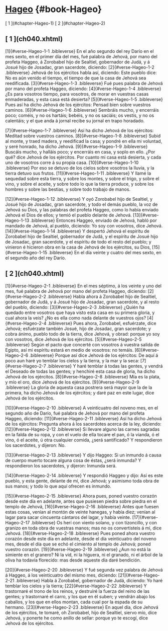 # [Hageo](ch001.xhtml) {#book-Hageo}

<div id="chapterlinks-Hageo" class="chapterlinks">[&nbsp;1&nbsp;](#chapter-Hageo-1) [&nbsp;2&nbsp;](#chapter-Hageo-2) </div>

<h2 class="chaptertitle">[&nbsp;1&nbsp;](ch040.xhtml)<span><span id="chapter-Hageo-1"></span></span></h2>
 
[1]{#verse-Hageo-1-1 .bibleverse} En el año segundo del rey Darío en el mes sexto, en el primer día del mes, fué palabra de Jehová, por mano del profeta Haggeo, á Zorobabel hijo de Sealtiel, gobernador de Judá, y á Josué hijo de Josadac, gran sacerdote, diciendo: [2]{#verse-Hageo-1-2 .bibleverse} Jehová de los ejércitos habla así, diciendo: Este pueblo dice: No es aún venido el tiempo, el tiempo de que la casa de Jehová sea reedificada. [3]{#verse-Hageo-1-3 .bibleverse} Fué pues palabra de Jehová por mano del profeta Haggeo, diciendo: [4]{#verse-Hageo-1-4 .bibleverse} ¿Es para vosotros tiempo, para vosotros, de morar en vuestras casas enmaderadas, y esta casa está desierta? [5]{#verse-Hageo-1-5 .bibleverse} Pues así ha dicho Jehová de los ejércitos: Pensad bien sobre vuestros caminos. [6]{#verse-Hageo-1-6 .bibleverse} Sembráis mucho, y encerráis poco; coméis, y no os hartáis; bebéis, y no os saciáis; os vestís, y no os calentáis; y el que anda á jornal recibe su jornal en trapo horadado.

[7]{#verse-Hageo-1-7 .bibleverse} Así ha dicho Jehová de los ejércitos: Meditad sobre vuestros caminos. [8]{#verse-Hageo-1-8 .bibleverse} Subid al monte, y traed madera, y reedificad la casa; y pondré en ella mi voluntad, y seré honrado, ha dicho Jehová. [9]{#verse-Hageo-1-9 .bibleverse} Buscáis mucho, y halláis poco; y encerráis en casa, y soplo en ello. ¿Por qué? dice Jehová de los ejércitos. Por cuanto mi casa está desierta, y cada uno de vosotros corre á su propia casa. [10]{#verse-Hageo-1-10 .bibleverse} Por eso se detuvo de los cielos sobre vosotros la lluvia, y la tierra detuvo sus frutos. [11]{#verse-Hageo-1-11 .bibleverse} Y llamé la sequedad sobre esta tierra, y sobre los montes, y sobre el trigo, y sobre el vino, y sobre el aceite, y sobre todo lo que la tierra produce, y sobre los hombres y sobre las bestias, y sobre todo trabajo de manos.

[12]{#verse-Hageo-1-12 .bibleverse} Y oyó Zorobabel hijo de Sealtiel, y Josué hijo de Josadac, gran sacerdote, y todo el demás pueblo, la voz de Jehová su Dios, y las palabras del profeta Haggeo, como lo había enviado Jehová el Dios de ellos; y temió el pueblo delante de Jehová. [13]{#verse-Hageo-1-13 .bibleverse} Entonces Haggeo, enviado de Jehová, habló por mandado de Jehová, al pueblo, diciendo: Yo soy con vosotros, dice Jehová. [14]{#verse-Hageo-1-14 .bibleverse} Y despertó Jehová el espíritu de Zorobabel hijo de Sealtiel, gobernador de Judá, y el espíritu de Josué hijo de Josadac, gran sacerdote, y el espíritu de todo el resto del pueblo; y vinieron é hicieron obra en la casa de Jehová de los ejércitos, su Dios, [15]{#verse-Hageo-1-15 .bibleverse} En el día veinte y cuatro del mes sexto, en el segundo año del rey Darío. 

<h2 class="chaptertitle">[&nbsp;2&nbsp;](ch040.xhtml)<span><span id="chapter-Hageo-2"></span></span></h2>
 
[1]{#verse-Hageo-2-1 .bibleverse} En el mes séptimo, á los veinte y uno del mes, fué palabra de Jehová por mano del profeta Haggeo, diciendo: [2]{#verse-Hageo-2-2 .bibleverse} Habla ahora á Zorobabel hijo de Sealtiel, gobernador de Judá, y á Josué hijo de Josadac, gran sacerdote, y al resto del pueblo, diciendo: [3]{#verse-Hageo-2-3 .bibleverse} ¿Quién ha quedado entre vosotros que haya visto esta casa en su primera gloria, y cual ahora la veis? ¿No es ella como nada delante de vuestros ojos? [4]{#verse-Hageo-2-4 .bibleverse} Pues ahora, Zorobabel, esfuérzate, dice Jehová; esfuérzate también Josué, hijo de Josadac, gran sacerdote; y cobra ánimo, pueblo todo de la tierra, dice Jehová, y obrad: porque yo soy con vosotros, dice Jehová de los ejércitos. [5]{#verse-Hageo-2-5 .bibleverse} Según el pacto que concerté con vosotros á vuestra salida de Egipto, así mi espíritu estará en medio de vosotros: no temáis. [6]{#verse-Hageo-2-6 .bibleverse} Porque así dice Jehová de los ejércitos: De aquí á poco aun haré yo temblar los cielos y la tierra, y la mar y la seca: [7]{#verse-Hageo-2-7 .bibleverse} Y haré temblar á todas las gentes, y vendrá el Deseado de todas las gentes; y henchiré esta casa de gloria, ha dicho Jehová de los ejércitos. [8]{#verse-Hageo-2-8 .bibleverse} Mía es la plata, y mío el oro, dice Jehová de los ejércitos. [9]{#verse-Hageo-2-9 .bibleverse} La gloria de aquesta casa postrera será mayor que la de la primera, ha dicho Jehová de los ejércitos; y daré paz en este lugar, dice Jehová de los ejércitos.

[10]{#verse-Hageo-2-10 .bibleverse} A veinticuatro del noveno mes, en el segundo año de Darío, fué palabra de Jehová por mano del profeta Haggeo, diciendo: [11]{#verse-Hageo-2-11 .bibleverse} Así ha dicho Jehová de los ejércitos: Pregunta ahora á los sacerdotes acerca de la ley, diciendo: [12]{#verse-Hageo-2-12 .bibleverse} Si llevare alguno las carnes sagradas en la falda de su ropa, y con el vuelo de ella tocare el pan, ó la vianda, ó el vino, ó el aceite, ú otra cualquier comida, ¿será santificado? Y respondieron los sacerdotes, y dijeron: No.

[13]{#verse-Hageo-2-13 .bibleverse} Y dijo Haggeo: Si un inmundo á causa de cuerpo muerto tocare alguna cosa de éstas, ¿será inmunda? Y respondieron los sacerdotes, y dijeron: Inmunda será.

[14]{#verse-Hageo-2-14 .bibleverse} Y respondió Haggeo y dijo: Así es este pueblo, y esta gente, delante de mí, dice Jehová; y asimismo toda obra de sus manos; y todo lo que aquí ofrecen es inmundo.

[15]{#verse-Hageo-2-15 .bibleverse} Ahora pues, poned vuestro corazón desde este día en adelante, antes que pusiesen piedra sobre piedra en el templo de Jehová, [16]{#verse-Hageo-2-16 .bibleverse} Antes que fuesen estas cosas, venían al montón de veinte hanegas, y había diez; venían al lagar para sacar cincuenta cántaros del lagar, y había veinte. [17]{#verse-Hageo-2-17 .bibleverse} Os herí con viento solano, y con tizoncillo, y con granizo en toda obra de vuestras manos; mas no os convertisteis á mí, dice Jehová. [18]{#verse-Hageo-2-18 .bibleverse} Pues poned ahora vuestro corazón desde este día en adelante, desde el día veinticuatro del noveno mes, desde el día que se echó el cimiento al templo de Jehová; poned vuestro corazón. [19]{#verse-Hageo-2-19 .bibleverse} ¿Aun no está la simiente en el granero? Ni la vid, ni la higuera, ni el granado, ni el árbol de la oliva ha todavía florecido: mas desde aqueste día daré bendición.

[20]{#verse-Hageo-2-20 .bibleverse} Y fué segunda vez palabra de Jehová á Haggeo, á los veinticuatro del mismo mes, diciendo: [21]{#verse-Hageo-2-21 .bibleverse} Habla á Zorobabel, gobernador de Judá, diciendo: Yo haré temblar los cielos y la tierra; [22]{#verse-Hageo-2-22 .bibleverse} Y trastornaré el trono de los reinos, y destruiré la fuerza del reino de las gentes; y trastornaré el carro, y los que en él suben; y vendrán abajo los caballos, y los que en ellos montan, cada cual por la espada de su hermano. [23]{#verse-Hageo-2-23 .bibleverse} En aquel día, dice Jehová de los ejércitos, te tomaré, oh Zorobabel, hijo de Sealtiel, siervo mío, dice Jehová, y ponerte he como anillo de sellar: porque yo te escogí, dice Jehová de los ejércitos. 